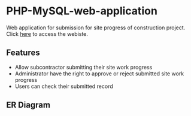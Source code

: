 # PHP-MySQL-web-application
Web application for submission for site progress of construction project. Click [here](http://www.eprogress.site) to access the webiste.

## Features
- Allow subcontractor submitting their site work progress 
- Administrator have the right to approve or reject submitted site work progress
- Users can check their submitted record

## ER Diagram

